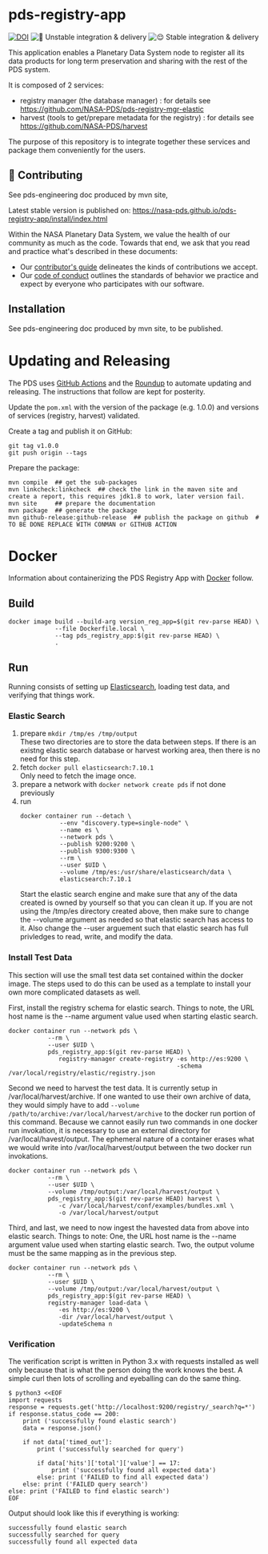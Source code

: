 # pds-registry-app

[![DOI](https://zenodo.org/badge/DOI/10.5281/zenodo.5755800.svg)](https://doi.org/10.5281/zenodo.5755800) ![🤪 Unstable integration & delivery](https://github.com/NASA-PDS/pds-registry-app/workflows/%F0%9F%A4%AA%20Unstable%20integration%20&%20delivery/badge.svg) ![😌 Stable integration & delivery](https://github.com/NASA-PDS/pds-registry-app/workflows/%F0%9F%98%8C%20Stable%20integration%20&%20delivery/badge.svg)

This application enables a Planetary Data System node to register all its data products for long term preservation and sharing with the rest of the PDS system.

It is composed of 2 services:
- registry manager (the database manager) : for details see https://github.com/NASA-PDS/pds-registry-mgr-elastic
- harvest (tools to get/prepare metadata for the registry) : for details see https://github.com/NASA-PDS/harvest
 
The purpose of this repository is to integrate together these services and package them conveniently for the users.


## 👥 Contributing
See pds-engineering doc produced by mvn site, 

Latest stable version is published on:
https://nasa-pds.github.io/pds-registry-app/install/index.html

Within the NASA Planetary Data System, we value the health of our community as much as the code. Towards that end, we ask that you read and practice what's described in these documents:

-   Our [contributor's guide](https://github.com/NASA-PDS/.github/blob/main/CONTRIBUTING.md) delineates the kinds of contributions we accept.
-   Our [code of conduct](https://github.com/NASA-PDS/.github/blob/main/CODE_OF_CONDUCT.md) outlines the standards of behavior we practice and expect by everyone who participates with our software.


## Installation

See pds-engineering doc produced by mvn site, to be published.


# Updating and Releasing

The PDS uses [GitHub Actions](https://github.com/features/actions) and the [Roundup](https://github.com/NASA-PDS/roundup-action) to automate updating and releasing. The instructions that follow are kept for posterity.

Update the `pom.xml` with the version of the package (e.g. 1.0.0) and versions of services (registry, harvest) validated.

Create a tag and publish it on GitHub:

    git tag v1.0.0
    git push origin --tags
    
Prepare the package:

    mvn compile  ## get the sub-packages
    mvn linkcheck:linkcheck  ## check the link in the maven site and create a report, this requires jdk1.8 to work, later version fail.
    mvn site     ## prepare the documentation
    mvn package  ## generate the package
    mvn github-release:github-release  ## publish the package on github  # TO BE DONE REPLACE WITH CONMAN or GITHUB ACTION

    
# Docker

Information about containerizing the PDS Registry App with [Docker](https://docker.com/) follow.


## Build
```
docker image build --build-arg version_reg_app=$(git rev-parse HEAD) \
             --file Dockerfile.local \
             --tag pds_registry_app:$(git rev-parse HEAD) \
             .
```

## Run

Running consists of setting up [Elasticsearch](https://www.elastic.co/elasticsearch/), loading test data, and verifying that things work.


### Elastic Search

1. prepare `mkdir /tmp/es /tmp/output`  
    These two directories are to store the data between steps. If there is an existng elastic search database or harvest working area, then there is no need for this step.
2. fetch `docker pull elasticsearch:7.10.1`  
    Only need to fetch the image once.
3. prepare a network with `docker network create pds` if not done previously
4. run  
    ```
    docker container run --detach \
               --env "discovery.type=single-node" \
               --name es \
               --network pds \
               --publish 9200:9200 \
               --publish 9300:9300 \
               --rm \
               --user $UID \
               --volume /tmp/es:/usr/share/elasticsearch/data \
               elasticsearch:7.10.1
    ```  
    Start the elastic search engine and make sure that any of the data created is owned by yourself so that you can clean it up. If you are not using the /tmp/es directory created above, then make sure to change the --volume argument as needed so that elastic search has access to it. Also change the --user arguement such that elastic search has full privledges to read, write, and modify the data.


### Install Test Data

This section will use the small test data set contained within the docker image. The steps used to do this can be used as a template to install your own more complicated datasets as well.

First, install the registry schema for elastic search. Things to note, the URL host name is the --name argument value used when starting elastic search.

```
docker container run --network pds \
           --rm \
           --user $UID \
           pds_registry_app:$(git rev-parse HEAD) \
              registry-manager create-registry -es http://es:9200 \
                                               -schema /var/local/registry/elastic/registry.json 
```

Second we need to harvest the test data. It is currently setup in /var/local/harvest/archive. If one wanted to use their own archive of data, they would simply have to add `--volume /path/to/archive:/var/local/harvest/archive` to the docker run portion of this command. Because we cannot easily run two commands in one docker run invokation, it is necessary to use an external directory for /var/local/havest/output. The ephemeral nature of a container erases what we would write into /var/local/harvest/output between the two docker run invokations.
```
docker container run --network pds \
           --rm \
           --user $UID \
           --volume /tmp/output:/var/local/harvest/output \
           pds_registry_app:$(git rev-parse HEAD) harvest \
              -c /var/local/harvest/conf/examples/bundles.xml \
              -o /var/local/harvest/output
```

Third, and last, we need to now ingest the havested data from above into elastic search. Things to note: One, the URL host name is the --name argument value used when starting elastic search. Two, the output volume must be the same mapping as in the previous step.
```
docker container run --network pds \
           --rm \
           --user $UID \
           --volume /tmp/output:/var/local/harvest/output \
           pds_registry_app:$(git rev-parse HEAD) \
           registry-manager load-data \
              -es http://es:9200 \
              -dir /var/local/harvest/output \
              -updateSchema n
```


### Verification

The verification script is written in Python 3.x with requests installed as well only because that is what the person doing the work knows the best. A simple curl then lots of scrolling and eyeballing can do the same thing.

```console
$ python3 <<EOF
import requests
response = requests.get('http://localhost:9200/registry/_search?q=*')
if response.status_code == 200:
    print ('successfully found elastic search')
    data = response.json()

    if not data['timed_out']:
        print ('successfully searched for query')

        if data['hits']['total']['value'] == 17:
            print ('successfully found all expected data')
        else: print ('FAILED to find all expected data')
    else: print ('FAILED query search')
else: print ('FAILED to find elastic search')
EOF
```
Output should look like this if everything is working:
```
successfully found elastic search
successfully searched for query
successfully found all expected data
```
